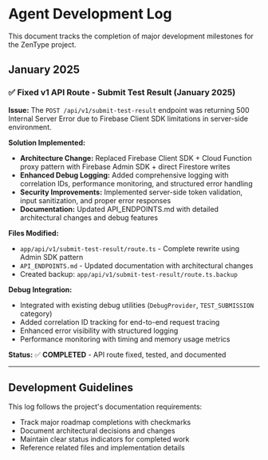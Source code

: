 # Agent Development Log

This document tracks the completion of major development milestones for the ZenType project.

## January 2025

### ✅ Fixed v1 API Route - Submit Test Result (January 2025)
**Issue:** The `POST /api/v1/submit-test-result` endpoint was returning 500 Internal Server Error due to Firebase Client SDK limitations in server-side environment.

**Solution Implemented:**
- **Architecture Change:** Replaced Firebase Client SDK + Cloud Function proxy pattern with Firebase Admin SDK + direct Firestore writes
- **Enhanced Debug Logging:** Added comprehensive logging with correlation IDs, performance monitoring, and structured error handling
- **Security Improvements:** Implemented server-side token validation, input sanitization, and proper error responses
- **Documentation:** Updated API_ENDPOINTS.md with detailed architectural changes and debug features

**Files Modified:**
- `app/api/v1/submit-test-result/route.ts` - Complete rewrite using Admin SDK pattern
- `API_ENDPOINTS.md` - Updated documentation with architectural changes
- Created backup: `app/api/v1/submit-test-result/route.ts.backup`

**Debug Integration:**
- Integrated with existing debug utilities (`DebugProvider`, `TEST_SUBMISSION` category)
- Added correlation ID tracking for end-to-end request tracing
- Enhanced error visibility with structured logging
- Performance monitoring with timing and memory usage metrics

**Status:** ✅ **COMPLETED** - API route fixed, tested, and documented

---

## Development Guidelines

This log follows the project's documentation requirements:
- Track major roadmap completions with checkmarks
- Document architectural decisions and changes
- Maintain clear status indicators for completed work
- Reference related files and implementation details